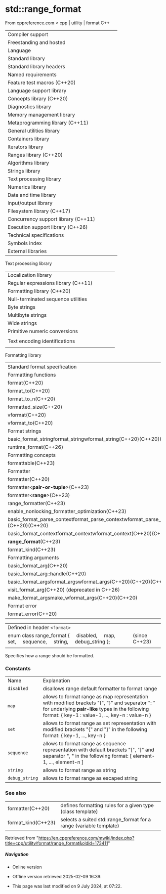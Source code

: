 # std::range_format

From cppreference.com
< cpp‎ | utility‎ | format
C++

|  |  |  |  |  |
| --- | --- | --- | --- | --- |
| Compiler support | | | | |
| Freestanding and hosted | | | | |
| Language | | | | |
| Standard library | | | | |
| Standard library headers | | | | |
| Named requirements | | | | |
| Feature test macros (C++20) | | | | |
| Language support library | | | | |
| Concepts library (C++20) | | | | |
| Diagnostics library | | | | |
| Memory management library | | | | |
| Metaprogramming library (C++11) | | | | |
| General utilities library | | | | |
| Containers library | | | | |
| Iterators library | | | | |
| Ranges library (C++20) | | | | |
| Algorithms library | | | | |
| Strings library | | | | |
| Text processing library | | | | |
| Numerics library | | | | |
| Date and time library | | | | |
| Input/output library | | | | |
| Filesystem library (C++17) | | | | |
| Concurrency support library (C++11) | | | | |
| Execution support library (C++26) | | | | |
| Technical specifications | | | | |
| Symbols index | | | | |
| External libraries | | | | |

Text processing library

|  |  |  |  |  |
| --- | --- | --- | --- | --- |
| Localization library | | | | |
| Regular expressions library (C++11) | | | | |
| Formatting library (C++20) | | | | |
| Null-terminated sequence utilities | | | | |
| Byte strings | | | | |
| Multibyte strings | | | | |
| Wide strings | | | | |
| Primitive numeric conversions | | | | |
| |  |  |  |  |  | | --- | --- | --- | --- | --- | | to_chars(C++17) | | | | | | to_chars_result(C++17) | | | | | | from_chars(C++17) | | | | | | from_chars_result(C++17) | | | | | | chars_format(C++17) | | | | | |
| Text encoding identifications | | | | |
| |  |  |  |  |  | | --- | --- | --- | --- | --- | | text_encoding(C++26) | | | | | |

Formatting library

|  |  |  |  |  |
| --- | --- | --- | --- | --- |
| Standard format specification | | | | |
| Formatting functions | | | | |
| format(C++20) | | | | |
| format_to(C++20) | | | | |
| format_to_n(C++20) | | | | |
| formatted_size(C++20) | | | | |
| vformat(C++20) | | | | |
| vformat_to(C++20) | | | | |
| Format strings | | | | |
| basic_format_stringformat_stringwformat_string(C++20)(C++20)(C++20) | | | | |
| runtime_format(C++26) | | | | |
| Formatting concepts | | | | |
| formattable(C++23) | | | | |
| Formatter | | | | |
| formatter(C++20) | | | | |
| formatter<**pair-or-tuple**>(C++23) | | | | |
| formatter<**range**>(C++23) | | | | |
| range_formatter(C++23) | | | | |
| enable_nonlocking_formatter_optimization(C++23) | | | | |
| basic_format_parse_contextformat_parse_contextwformat_parse_context(C++20)(C++20)(C++20) | | | | |
| basic_format_contextformat_contextwformat_context(C++20)(C++20)(C++20) | | | | |
| ****range_format****(C++23) | | | | |
| format_kind(C++23) | | | | |
| Formatting arguments | | | | |
| basic_format_arg(C++20) | | | | |
| basic_format_arg::handle(C++20) | | | | |
| basic_format_argsformat_argswformat_args(C++20)(C++20)(C++20) | | | | |
| visit_format_arg(C++20) (deprecated in C++26) | | | | |
| make_format_argsmake_wformat_args(C++20)(C++20) | | | | |
| Format error | | | | |
| format_error(C++20) | | | | |

|  |  |  |
| --- | --- | --- |
| Defined in header `<format>` |  |  |
| enum class range_format {      disabled,      map,      set,      sequence,      string,      debug_string }; |  | (since C++23) |
|  |  |  |

Specifies how a range should be formatted.

### Constants

|  |  |
| --- | --- |
| Name | Explanation |
| `disabled` | disallows range default formatter to format range |
| `map` | allows to format range as map representation with modified brackets "{", "}" and separator ": " for underlying **pair-like** types in the following format: { key-1 : value-1, ..., key-n : value-n } |
| `set` | allows to format range as set representation with modified brackets "{" and "}" in the following format: { key-1, ..., key-n } |
| `sequence` | allows to format range as sequence representation with default brackets "[", "]" and separator ", " in the following format: [ element-1, ..., element-n ] |
| `string` | allows to format range as string |
| `debug_string` | allows to format range as escaped string |

### See also

|  |  |
| --- | --- |
| formatter(C++20) | defines formatting rules for a given type   (class template) |
| format_kind(C++23) | selects a suited std::range_format for a range (variable template) |

Retrieved from "<https://en.cppreference.com/mwiki/index.php?title=cpp/utility/format/range_format&oldid=173411>"

##### Navigation

- Online version
- Offline version retrieved 2025-02-09 16:39.

- This page was last modified on 9 July 2024, at 07:22.